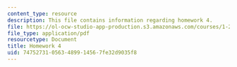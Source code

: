 ```yaml
---
content_type: resource
description: This file contains information regarding homework 4.
file: https://ol-ocw-studio-app-production.s3.amazonaws.com/courses/1-264j-database-internet-and-systems-integration-technologies-fall-2013/747527310563489914567fe32d9035f8_MIT1_264JF13_HW4.pdf
file_type: application/pdf
resourcetype: Document
title: Homework 4
uid: 74752731-0563-4899-1456-7fe32d9035f8
---
```

